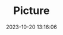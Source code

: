 ---
weight: 1
images:
- /images/edited/192.jpeg
title: Picture
date: 2023-10-20 13:16:06
tags: [luminarneo,work,ILCE7M3,59.6,dog]
---